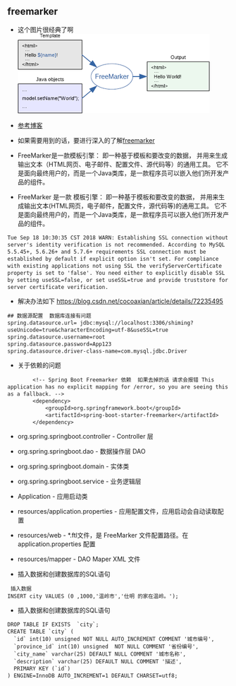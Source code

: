 ## freemarker  
* 这个图片很经典了啊  
  ![image](freemarker.png)
 
* [参考博客](https://www.bysocket.com/?p=1666)  
* 如果需要用到的话，要进行深入的了解[freemarker](http://freemarker.foofun.cn/index.html)
* FreeMarker是一款模板引擎： 即一种基于模板和要改变的数据，	并用来生成输出文本（HTML网页、电子邮件、配置文件、源代码等）的通用工具。	它不是面向最终用户的，而是一个Java类库，是一款程序员可以嵌入他们所开发产品的组件。
* FreeMarker 是一款 模板引擎： 即一种基于模板和要改变的数据， 并用来生成输出文本(HTML网页，电子邮件，配置文件，源代码等)的通用工具。 它不是面向最终用户的，而是一个Java类库，是一款程序员可以嵌入他们所开发产品的组件。


````
Tue Sep 18 10:30:35 CST 2018 WARN: Establishing SSL connection without server's identity verification is not recommended. According to MySQL 5.5.45+, 5.6.26+ and 5.7.6+ requirements SSL connection must be established by default if explicit option isn't set. For compliance with existing applications not using SSL the verifyServerCertificate property is set to 'false'. You need either to explicitly disable SSL by setting useSSL=false, or set useSSL=true and provide truststore for server certificate verification.
````
* 解决办法如下 https://blog.csdn.net/cocoaxian/article/details/72235495 
```
## 数据源配置  数据库连接有问题
spring.datasource.url= jdbc:mysql://localhost:3306/shiming?useUnicode=true&characterEncoding=utf-8&useSSL=true
spring.datasource.username=root
spring.datasource.password=App123
spring.datasource.driver-class-name=com.mysql.jdbc.Driver 

```



* 关于依赖的问题  
```
        <!-- Spring Boot Freemarker 依赖  如果去掉的话 请求会报错 This application has no explicit mapping for /error, so you are seeing this as a fallback. -->
        <dependency>
            <groupId>org.springframework.boot</groupId>
            <artifactId>spring-boot-starter-freemarker</artifactId>
        </dependency> 
```


* org.spring.springboot.controller - Controller 层
* org.spring.springboot.dao - 数据操作层 DAO
* org.spring.springboot.domain - 实体类
* org.spring.springboot.service - 业务逻辑层
* Application - 应用启动类
* resources/application.properties - 应用配置文件，应用启动会自动读取配置
* resources/web - *.ftl文件，是 FreeMarker 文件配置路径。在 application.properties 配置
* resources/mapper - DAO Maper XML 文件

* 插入数据和创建数据库的SQL语句  

```
 插入数据
INSERT city VALUES (0 ,1000,'温岭市','仕明 的家在温岭。');
```
* 插入数据和创建数据库的SQL语句   
```
DROP TABLE IF EXISTS  `city`;
CREATE TABLE `city` (
  `id` int(10) unsigned NOT NULL AUTO_INCREMENT COMMENT '城市编号',
  `province_id` int(10) unsigned  NOT NULL COMMENT '省份编号',
  `city_name` varchar(25) DEFAULT NULL COMMENT '城市名称',
  `description` varchar(25) DEFAULT NULL COMMENT '描述',
  PRIMARY KEY (`id`)
) ENGINE=InnoDB AUTO_INCREMENT=1 DEFAULT CHARSET=utf8;
```